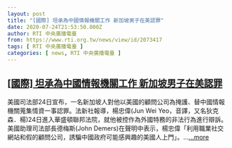 ```yaml
---
layout: post
title: "[國際] 坦承為中國情報機關工作 新加坡男子在美認罪"
date: 2020-07-24T21:53:50.000Z
author: RTI 中央廣播電臺
from: https://www.rti.org.tw/news/view/id/2073417
tags: [ RTI 中央廣播電臺 ]
categories: [ news, RTI 中央廣播電臺 ]
---
```

<!--1595627630000-->
[[國際] 坦承為中國情報機關工作 新加坡男子在美認罪](https://www.rti.org.tw/news/view/id/2073417)
------

<div>
美國司法部24日宣布，一名新加坡人對他以美國的顧問公司為掩護、替中國情報機關蒐集情資一事認罪。法新社報導，楊忠偉(Jun Wei Yeo，音譯，又名狄克森．楊)24日進入華盛頓聯邦法院，就他被控作為外國特務的非法行為進行辯訴。美國助理司法部長德梅斯(John Demers)在聲明中表示，楊忠偉「利用職業社交網站和假的顧問公司，誘騙中國政府可能感興趣的美國人上門」。...<a target="_blank" href="https://www.rti.org.tw/news/view/id/2073417">...more</a>
</div>
